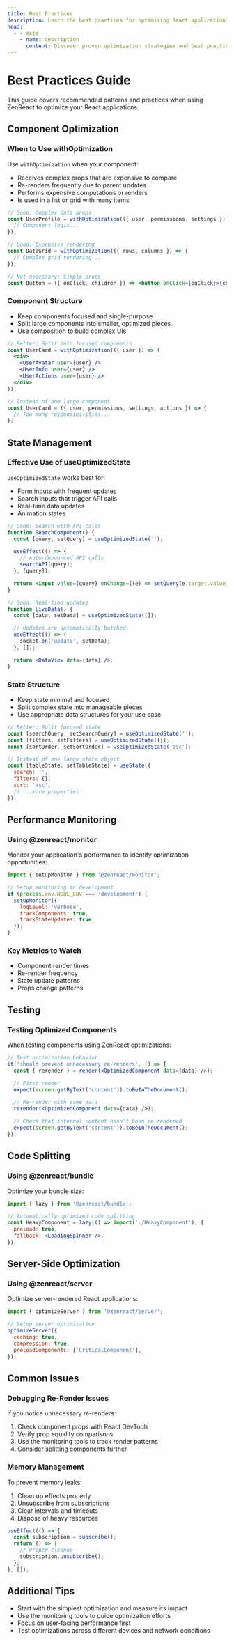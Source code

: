 ```yaml
---
title: Best Practices
description: Learn the best practices for optimizing React applications with ZenReact
head:
  - - meta
    - name: description
      content: Discover proven optimization strategies and best practices for using ZenReact in your React applications.
---
```


# Best Practices Guide

This guide covers recommended patterns and practices when using ZenReact to optimize your React applications.

## Component Optimization

### When to Use withOptimization

Use `withOptimization` when your component:

- Receives complex props that are expensive to compare
- Re-renders frequently due to parent updates
- Performs expensive computations or renders
- Is used in a list or grid with many items

```jsx
// Good: Complex data props
const UserProfile = withOptimization(({ user, permissions, settings }) => {
  // Component logic...
});

// Good: Expensive rendering
const DataGrid = withOptimization(({ rows, columns }) => {
  // Complex grid rendering...
});

// Not necessary: Simple props
const Button = ({ onClick, children }) => <button onClick={onClick}>{children}</button>;
```

### Component Structure

- Keep components focused and single-purpose
- Split large components into smaller, optimized pieces
- Use composition to build complex UIs

```jsx
// Better: Split into focused components
const UserCard = withOptimization(({ user }) => (
  <div>
    <UserAvatar user={user} />
    <UserInfo user={user} />
    <UserActions user={user} />
  </div>
));

// Instead of one large component
const UserCard = ({ user, permissions, settings, actions }) => {
  // Too many responsibilities...
};
```

## State Management

### Effective Use of useOptimizedState

`useOptimizedState` works best for:

- Form inputs with frequent updates
- Search inputs that trigger API calls
- Real-time data updates
- Animation states

```jsx
// Good: Search with API calls
function SearchComponent() {
  const [query, setQuery] = useOptimizedState('');

  useEffect(() => {
    // Auto-debounced API calls
    searchAPI(query);
  }, [query]);

  return <input value={query} onChange={(e) => setQuery(e.target.value)} />;
}

// Good: Real-time updates
function LiveData() {
  const [data, setData] = useOptimizedState([]);

  // Updates are automatically batched
  useEffect(() => {
    socket.on('update', setData);
  }, []);

  return <DataView data={data} />;
}
```

### State Structure

- Keep state minimal and focused
- Split complex state into manageable pieces
- Use appropriate data structures for your use case

```jsx
// Better: Split focused state
const [searchQuery, setSearchQuery] = useOptimizedState('');
const [filters, setFilters] = useOptimizedState({});
const [sortOrder, setSortOrder] = useOptimizedState('asc');

// Instead of one large state object
const [tableState, setTableState] = useState({
  search: '',
  filters: {},
  sort: 'asc',
  // ...more properties
});
```

## Performance Monitoring

### Using @zenreact/monitor

Monitor your application's performance to identify optimization opportunities:

```jsx
import { setupMonitor } from '@zenreact/monitor';

// Setup monitoring in development
if (process.env.NODE_ENV === 'development') {
  setupMonitor({
    logLevel: 'verbose',
    trackComponents: true,
    trackStateUpdates: true,
  });
}
```

### Key Metrics to Watch

- Component render times
- Re-render frequency
- State update patterns
- Props change patterns

## Testing

### Testing Optimized Components

When testing components using ZenReact optimizations:

```jsx
// Test optimization behavior
it('should prevent unnecessary re-renders', () => {
  const { rerender } = render(<OptimizedComponent data={data} />);

  // First render
  expect(screen.getByText('content')).toBeInTheDocument();

  // Re-render with same data
  rerender(<OptimizedComponent data={data} />);

  // Check that internal content hasn't been re-rendered
  expect(screen.getByText('content')).toBeInTheDocument();
});
```

## Code Splitting

### Using @zenreact/bundle

Optimize your bundle size:

```jsx
import { lazy } from '@zenreact/bundle';

// Automatically optimized code splitting
const HeavyComponent = lazy(() => import('./HeavyComponent'), {
  preload: true,
  fallback: <LoadingSpinner />,
});
```

## Server-Side Optimization

### Using @zenreact/server

Optimize server-rendered React applications:

```jsx
import { optimizeServer } from '@zenreact/server';

// Setup server optimization
optimizeServer({
  caching: true,
  compression: true,
  preloadComponents: ['CriticalComponent'],
});
```

## Common Issues

### Debugging Re-Render Issues

If you notice unnecessary re-renders:

1. Check component props with React DevTools
2. Verify prop equality comparisons
3. Use the monitoring tools to track render patterns
4. Consider splitting components further

### Memory Management

To prevent memory leaks:

1. Clean up effects properly
2. Unsubscribe from subscriptions
3. Clear intervals and timeouts
4. Dispose of heavy resources

```jsx
useEffect(() => {
  const subscription = subscribe();
  return () => {
    // Proper cleanup
    subscription.unsubscribe();
  };
}, []);
```

## Additional Tips

- Start with the simplest optimization and measure its impact
- Use the monitoring tools to guide optimization efforts
- Focus on user-facing performance first
- Test optimizations across different devices and network conditions
